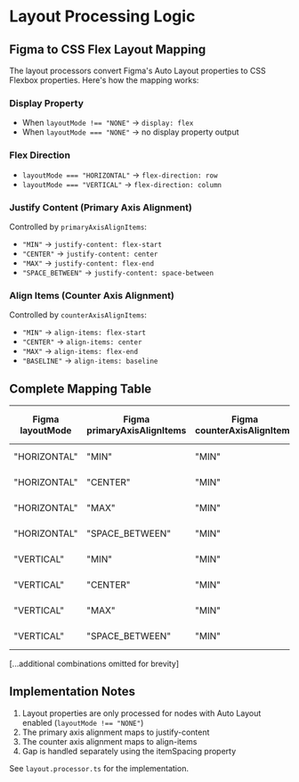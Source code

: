 # Layout Processing Logic

## Figma to CSS Flex Layout Mapping

The layout processors convert Figma's Auto Layout properties to CSS Flexbox properties. Here's how the mapping works:

### Display Property
- When `layoutMode !== "NONE"` -> `display: flex`
- When `layoutMode === "NONE"` -> no display property output

### Flex Direction
- `layoutMode === "HORIZONTAL"` -> `flex-direction: row`
- `layoutMode === "VERTICAL"` -> `flex-direction: column`

### Justify Content (Primary Axis Alignment)
Controlled by `primaryAxisAlignItems`:
- `"MIN"` -> `justify-content: flex-start`
- `"CENTER"` -> `justify-content: center`
- `"MAX"` -> `justify-content: flex-end`
- `"SPACE_BETWEEN"` -> `justify-content: space-between`

### Align Items (Counter Axis Alignment)
Controlled by `counterAxisAlignItems`:
- `"MIN"` -> `align-items: flex-start`
- `"CENTER"` -> `align-items: center`
- `"MAX"` -> `align-items: flex-end`
- `"BASELINE"` -> `align-items: baseline`

## Complete Mapping Table

| Figma layoutMode | Figma primaryAxisAlignItems | Figma counterAxisAlignItems | CSS display | CSS flex-direction | CSS justify-content | CSS align-items |
|-----------------|---------------------------|---------------------------|------------|------------------|-------------------|----------------|
| "HORIZONTAL"    | "MIN"                     | "MIN"                     | flex       | row             | flex-start        | flex-start     |
| "HORIZONTAL"    | "CENTER"                  | "MIN"                     | flex       | row             | center            | flex-start     |
| "HORIZONTAL"    | "MAX"                     | "MIN"                     | flex       | row             | flex-end          | flex-start     |
| "HORIZONTAL"    | "SPACE_BETWEEN"           | "MIN"                     | flex       | row             | space-between     | flex-start     |
| "VERTICAL"      | "MIN"                     | "MIN"                     | flex       | column          | flex-start        | flex-start     |
| "VERTICAL"      | "CENTER"                  | "MIN"                     | flex       | column          | center            | flex-start     |
| "VERTICAL"      | "MAX"                     | "MIN"                     | flex       | column          | flex-end          | flex-start     |
| "VERTICAL"      | "SPACE_BETWEEN"           | "MIN"                     | flex       | column          | space-between     | flex-start     |
[...additional combinations omitted for brevity]

## Implementation Notes

1. Layout properties are only processed for nodes with Auto Layout enabled (`layoutMode !== "NONE"`)
2. The primary axis alignment maps to justify-content
3. The counter axis alignment maps to align-items
4. Gap is handled separately using the itemSpacing property

See `layout.processor.ts` for the implementation. 